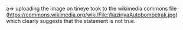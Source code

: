 a=> uploading the image on tineye took to the wikimedia commons file (https://commons.wikimedia.org/wiki/File:WaziriyaAutobombelrak.jpg) which clearly suggests that the statement is not true.